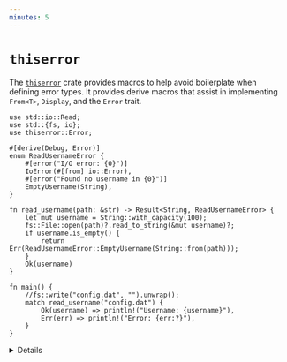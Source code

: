 ```yaml
---
minutes: 5
---
```


# `thiserror`

The [`thiserror`](https://docs.rs/thiserror/) crate provides macros to help
avoid boilerplate when defining error types. It provides derive macros that
assist in implementing `From<T>`, `Display`, and the `Error` trait.

```rust,editable,compile_fail
use std::io::Read;
use std::{fs, io};
use thiserror::Error;

#[derive(Debug, Error)]
enum ReadUsernameError {
    #[error("I/O error: {0}")]
    IoError(#[from] io::Error),
    #[error("Found no username in {0}")]
    EmptyUsername(String),
}

fn read_username(path: &str) -> Result<String, ReadUsernameError> {
    let mut username = String::with_capacity(100);
    fs::File::open(path)?.read_to_string(&mut username)?;
    if username.is_empty() {
        return Err(ReadUsernameError::EmptyUsername(String::from(path)));
    }
    Ok(username)
}

fn main() {
    //fs::write("config.dat", "").unwrap();
    match read_username("config.dat") {
        Ok(username) => println!("Username: {username}"),
        Err(err) => println!("Error: {err:?}"),
    }
}
```

<details>

- The `Error` derive macro is provided by `thiserror`, and has lots of useful
  attributes to help define error types in a compact way.
- The message from `#[error]` is used to derive the `Display` trait.
- Note that the (`thiserror::`)`Error` derive macro, while it has the effect of
  implementing the (`std::error::`)`Error` trait, is not the same this; traits
  and macros do not share a namespace.

</details>
